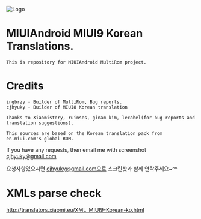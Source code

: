 ![Logo](https://s26.postimg.org/54lw9u2uh/MIUI9_KOREAN.png)

# MIUIAndroid MIUI9 Korean Translations.
	This is repository for MIUIAndroid MultiRom project.
# Credits
    ingbrzy - Builder of MultiRom, Bug reports.
    cjhyuky - Builder of MIUI8 Korean translation

    Thanks to Xiaomistory, ruinses, ginam kim, lecahel(for bug reports and translation suggestions).

    This sources are based on the Korean translation pack from en.miui.com's global ROM.

If you have any requests, then email me with screenshot cjhyuky@gmail.com

요청사항있으시면 cjhyuky@gmail.com으로 스크린샷과 함께 연락주세요~^^
    
# XMLs parse check
http://translators.xiaomi.eu/XML_MIUI9-Korean-ko.html    
